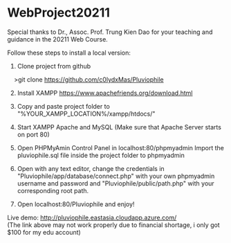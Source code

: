 # WebProject20211
Special thanks to Dr., Assoc. Prof. Trung Kien Dao for your teaching and 
guidance in the 20211 Web Course.

Follow these steps to install a local version:
1. Clone project from github

&nbsp;&nbsp;&nbsp;&nbsp;>git clone https://github.com/c0lydxMas/Pluviophile

2. Install XAMPP
https://www.apachefriends.org/download.html

3. Copy and paste project folder to "%YOUR_XAMPP_LOCATION%/xampp/htdocs/"

4. Start XAMPP Apache and MySQL (Make sure that Apache Server starts on port 80)

5. Open PHPMyAmin Control Panel in localhost:80/phpmyadmin
Import the pluviophile.sql file inside the project folder to phpmyadmin

6. Open with any text editor, change the credentials in 
"Pluviophile/app/database/connect.php" with your own phpmyadmin username and password and
"Pluviophile/public/path.php" with your corresponding root path.

7. Open localhost:80/Pluviophile and enjoy!

Live demo: http://pluviophile.eastasia.cloudapp.azure.com/ <br />
(The link above may not work properly due to financial shortage, i only got $100 for my edu account)
